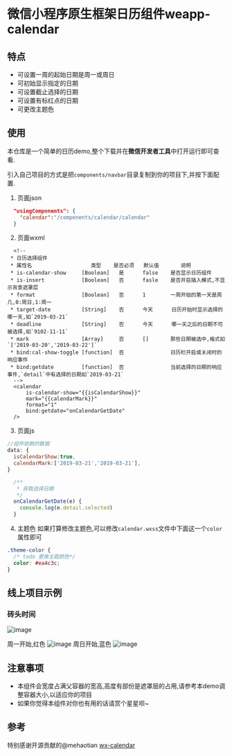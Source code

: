 # 微信小程序原生框架日历组件weapp-calendar

## 特点
* 可设置一周的起始日期是周一或周日
* 可初始显示指定的日期
* 可设置截止选择的日期
* 可设置有标红点的日期
* 可更改主题色

## 使用
本仓库是一个简单的日历demo,整个下载并在**微信开发者工具**中打开运行即可查看.

引入自己项目的方式是把`components/navbar`目录复制到你的项目下,并按下面配置.

1. 页面json
```json
  "usingComponents": {
    "calendar":"/components/calendar/calendar"
  }
```

2. 页面wxml
```wxml
  <!--
 * 日历选择组件
 * 属性名                   类型    是否必须   默认值       说明
 * is-calendar-show     [Boolean]   是      false    是否显示日历组件
 * is-insert            [Boolean]   否      fasle    是否开启插入模式,不显示背景遮罩层
 * format               [Boolean]   否      1        一周开始的第一天是周几,0:周日,1:周一
 * target-date          [String]    否      今天      日历开始时显示选择的哪一天,如`2019-03-21`
 * deadline             [String]    否      今天      哪一天之后的日期不可被选择,如`9102-11-11`
 * mark                 [Array]     否      []       那些日期被选中,格式如`['2019-03-20','2019-03-22']`
 * bind:cal-show-toggle [function]  否               日历栏开启或关闭时的响应事件
 * bind:getdate         [function]  否               当前选择的日期的响应事件,`detail`中有选择的日期如`2019-03-21`
  -->
  <calendar
      is-calendar-show="{{isCalendarShow}}"
      mark="{{calendarMark}}"
      format="1"
      bind:getdate="onCalendarGetDate"
  />
```

3. 页面js
```js
//组件依赖的数据
data: {
  isCalendarShow:true,
  calendarMark:['2019-03-21','2019-03-21'],
}
```
```js
  /**
   * 获取选择日期
   */
  onCalendarGetDate(e) {
    console.log(e.detail.selected)
  }
```

4. 主题色
如果打算修改主题色,可以修改`calendar.wxss`文件中下面这一个`color`属性即可
```css
.theme-color {
  /* todo 更换主题颜色*/
  color: #ea4c3c;
}
```

## 线上项目示例
### **砖头时间**
![image](./screenshot/briclock_release_black_1m.jpg)

周一开始,红色
![image](./screenshot/red_1.png)
周日开始,蓝色
![image](./screenshot/blue_0.png)

## 注意事项
* 本组件会宽度占满父容器的宽高,高度有部份是遮罩层的占用,请参考本demo调整容器大小,以适应你的项目
* 如果你觉得本组件对你也有用的话请赏个星星呗~

## 参考
特别感谢开源贡献的@mehaotian [wx-calendar](https://github.com/mehaotian/wx-calendar)